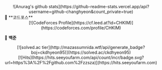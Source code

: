 <div align=center> 
  ![Anurag's github stats](https://github-readme-stats.vercel.app/api?username=github-changhyeon&count_private=true)
</div>
🔴 **코드포스**

<div align="center"> 
  [![CodeForces Profile](https://cf.leed.at?id=CHKIM)](https://codeforces.com/profile/CHKIM) 
</div>


🔵 **백준**
<div align="center"> 
  [![solved.ac tier](http://mazassumnida.wtf/api/generate_badge?boj=ckdhyeon95)](https://solved.ac/ckdhyeon95)
</div>
<div align=center> 
 [![Hits](https://hits.seeyoufarm.com/api/count/incr/badge.svg?url=https%3A%2F%2Fgithub.com%2Fzzsza)](https://hits.seeyoufarm.com)
</div>
<!--
**github-changhyeon/github-changhyeon** is a ✨ _special_ ✨ repository because its `README.md` (this file) appears on your GitHub profile.

Here are some ideas to get you started:

- 🔭 I’m currently working on ...
- 🌱 I’m currently learning ...
- 👯 I’m looking to collaborate on ...
- 🤔 I’m looking for help with ...
- 💬 Ask me about ...
- 📫 How to reach me: ...
- 😄 Pronouns: ...
- ⚡ Fun fact: ...
-->
